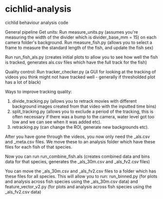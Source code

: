 # cichlid-analysis
cichlid behaviour analysis code 

General pipeline
Get units:
Run measure_units.py (assumes you're measuring the width of the divider which is divider_base_mm = 15) on each camera folder's background.
Run measure_fish.py (allows you to select a frame to measure the standard length of the fish, and update the fish sex)

Run run_fish_als.py (creates initial plots to allow you to see how well the fish is tracked, generates als.csv files which have the full track for the fish)

Quality control:
Run tracker_checker.py (a GUI for looking at the tracking of videos you think might not have tracked well - generally if thresholded plot has a lot of black)

Ways to improve tracking quality:
1. divide_tracking.py (allows you to retrack movies with different background images created from that video with the inputted time bins)
2. split_tracking.py (allows you to exclude a period of the tracking, this is often necessary if there was a bump to the camera, water level got too low and we can see when it was added etc).
3. retracking.py (can change the ROI, generate new backgrounds etc).

After you have gone through the videos, you now only need the _als.csv and _meta.csv files. We move these to an analysis folder which have these files for each fish of that species.

Now you can run
run_combine_fish.als (creates combined data and bins data for that species, generates the _als_30m.csv and _als_fv2.csv files)

You can move the _als_30m.csv and _als_fv2.csv files to a folder which has these files for all species. This will allow you to run:
run_binned.py (for plots and analysis across fish species using the _als_30m.csv data)
and
feature_vector_v2.py (for plots and analysis across fish species using the _als_fv2.csv data)
